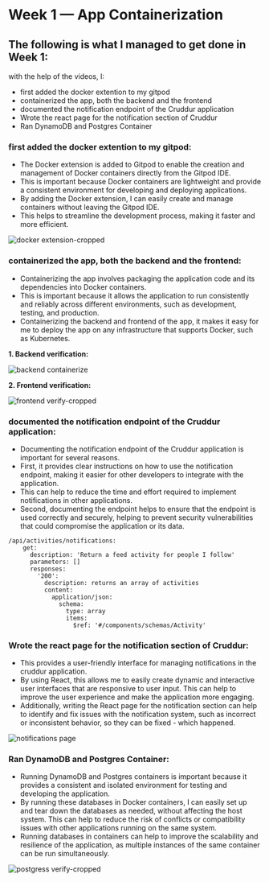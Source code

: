 # Week 1 — App Containerization

## The following is what I managed to get done in Week 1:

with the help of the videos, I:
- first added the docker extention to my gitpod
- containerized the app, both the backend and the frontend
- documented the notification endpoint of the Cruddur application
- Wrote the react page for the notification section of Cruddur
- Ran DynamoDB and Postgres Container

### **first added the docker extention to my gitpod:**
- The Docker extension is added to Gitpod to enable the creation and management of Docker containers directly from the Gitpod IDE. 
- This is important because Docker containers are lightweight and provide a consistent environment for developing and deploying applications. 
- By adding the Docker extension, I can easily create and manage containers without leaving the Gitpod IDE. 
- This helps to streamline the development process, making it faster and more efficient.

![docker extension-cropped](https://user-images.githubusercontent.com/117948251/221643253-6e461bfe-e3b2-488a-937e-95193c96c9ad.png)

### **containerized the app, both the backend and the frontend:**
- Containerizing the app involves packaging the application code and its dependencies into Docker containers.
- This is important because it allows the application to run consistently and reliably across different environments, such as development, testing, and production. 
- Containerizing the backend and frontend of the app, it makes it easy for me to deploy the app on any infrastructure that supports Docker, such as Kubernetes. 

**1. Backend verification:**

![backend containerize](https://user-images.githubusercontent.com/117948251/221643897-f95bbd2e-f243-4eef-b392-6c59ff806ddc.png)

**2. Frontend verification:**

![frontend verify-cropped](https://user-images.githubusercontent.com/117948251/221646241-331da8d6-ec5b-40ac-9f13-90066c79a3eb.png)

### **documented the notification endpoint of the Cruddur application:**
- Documenting the notification endpoint of the Cruddur application is important for several reasons. 
- First, it provides clear instructions on how to use the notification endpoint, making it easier for other developers to integrate with the application. 
- This can help to reduce the time and effort required to implement notifications in other applications. 
- Second, documenting the endpoint helps to ensure that the endpoint is used correctly and securely, helping to prevent security vulnerabilities that could compromise the application or its data.

```
/api/activities/notifications:
    get:
      description: 'Return a feed activity for people I follow'
      parameters: []
      responses:
        '200':
          description: returns an array of activities
          content:
            application/json:
              schema:
                type: array
                items:
                  $ref: '#/components/schemas/Activity'
```

### **Wrote the react page for the notification section of Cruddur:**
- This provides a user-friendly interface for managing notifications in the cruddur application. 
- By using React, this allows me to easily create dynamic and interactive user interfaces that are responsive to user input. This can help to improve the user experience and make the application more engaging. 
- Additionally, writing the React page for the notification section can help to identify and fix issues with the notification system, such as incorrect or inconsistent behavior, so they can be fixed - which happened.

![notifications page](https://user-images.githubusercontent.com/117948251/221648871-df9feaf5-d367-44e7-b2f8-702fa0454685.png)

### **Ran DynamoDB and Postgres Container:**
- Running DynamoDB and Postgres containers is important because it provides a consistent and isolated environment for testing and developing the application. 
- By running these databases in Docker containers, I can easily set up and tear down the databases as needed, without affecting the host system. This can help to reduce the risk of conflicts or compatibility issues with other applications running on the same system. 
- Running databases in containers can help to improve the scalability and resilience of the application, as multiple instances of the same container can be run simultaneously.

![postgress verify-cropped](https://user-images.githubusercontent.com/117948251/221651581-1217e617-55d9-4f73-92de-924ef6e92ec5.png)
